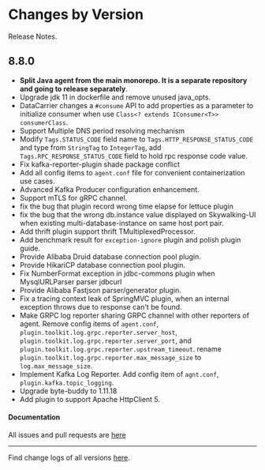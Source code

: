 Changes by Version
==================
Release Notes.

8.8.0
------------------

* **Split Java agent from the main monorepo. It is a separate repository and going to release separately**.
* Upgrade jdk 11 in dockerfile and remove unused java_opts.
* DataCarrier changes a `#consume` API to add properties as a parameter to initialize consumer when
  use `Class<? extends IConsumer<T>> consumerClass`.
* Support Multiple DNS period resolving mechanism
* Modify `Tags.STATUS_CODE` field name to `Tags.HTTP_RESPONSE_STATUS_CODE` and type from `StringTag` to `IntegerTag`, add `Tags.RPC_RESPONSE_STATUS_CODE` field to hold rpc response code value.
* Fix kafka-reporter-plugin shade package conflict
* Add all config items to `agent.conf` file for convenient containerization use cases.
* Advanced Kafka Producer configuration enhancement.
* Support mTLS for gRPC channel.
* fix the bug that plugin record wrong time elapse for lettuce plugin
* fix the bug that the wrong db.instance value displayed on Skywalking-UI when existing multi-database-instance on same host port pair.
* Add thrift plugin support thrift TMultiplexedProcessor.
* Add benchmark result for `exception-ignore` plugin and polish plugin guide.
* Provide Alibaba Druid database connection pool plugin.
* Provide HikariCP database connection pool plugin.
* Fix NumberFormat exception in jdbc-commons plugin when MysqlURLParser parser jdbcurl
* Provide Alibaba Fastjson parser/generator plugin.
* Fix a tracing context leak of SpringMVC plugin, when an internal exception throws due to response can't be found.
* Make GRPC log reporter sharing GRPC channel with other reporters of agent. Remove config items of `agent.conf`, `plugin.toolkit.log.grpc.reporter.server_host`, `plugin.toolkit.log.grpc.reporter.server_port`, and `plugin.toolkit.log.grpc.reporter.upstream_timeout`.
    rename `plugin.toolkit.log.grpc.reporter.max_message_size` to `log.max_message_size`.
* Implement Kafka Log Reporter. Add config item of `agnt.conf`, `plugin.kafka.topic_logging`.
* Upgrade byte-buddy to 1.11.18
* Add plugin to support Apache HttpClient 5.

#### Documentation

All issues and pull requests are [here](https://github.com/apache/skywalking/milestone/99?closed=1)

------------------
Find change logs of all versions [here](changes).
